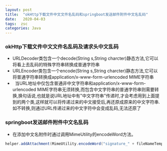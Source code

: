 ```yaml
---
layout: post
title:  "okHttp下载文件中文文件名乱码和springboot发送邮件附件中文名乱码"
date:   2020-04-03
tags:  zsc
categories: Java
---
```


### okHttp下载文件中文文件名乱码及请求头中文乱码

* URLDecoder类包含一个decode(String s,String charcter)静态方法,它可以将看上去乱码的特殊字符串转换成普通字符串
* URLEncoder类包含一个encode(String s,String charcter)静态方法,它可以将普通字符串转换成application/x-www-form-urlencoded MIME字符串
*   当URL地址中仅包含普通非中文字符串和application/x-www-form-urlencoded MIME字符串无须转换,而包含中文字符串的普通字符串则需要转换,换句话说,也就是说URL地址中有"中文字符串"传递时,才会考虑用到上面提到的两个类,这样就可以将传递过来的中文接受后,再还原成原来的中文字符串.如不转换,则通过URL传递过来的中文字符中会变成乱码,无法还原了

### springboot发送邮件附件中文名乱码

*  在添加中文名附件时通过调用MimeUtility的encodeWord方法。
 ```java
 helper.addAttachment(MimeUtility.encodeWord("signature_" + fileNameTempList.get(0).getFileName(), "utf-8", "B"), item);
```